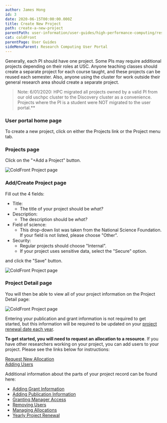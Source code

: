 ```yaml
---
author: James Hong
id: 3
date: 2020-06-15T00:00:00.000Z
title: Create New Project
path: create-a-new-project
parentPath: user-information/user-guides/high-performance-computing/research-computing-user-portal
cat: coldFront
parentPage: User Guides
sideMenuParent: Research Computing User Portal
---
```


Generally, each PI should have one project. Some PIs may require additional projects depending on their roles at USC. Anyone teaching classes should create a separate project for each course taught, and these projects can be reused each semester.  Also, anyone using the cluster for work outside their general research area should create a separate project.

> Note:  6/01/2020: HPC migrated all projects owned by a valid PI from our old uschpc cluster to the Discovery cluster as a convenience. Projects where the PI is a student were NOT migrated to the user portal.**

### User portal home page
To create a new project, click on either the Projects link or the Project menu tab.


### Projects page
Click on the "+Add a Project" button.  

![ColdFront Project page](/images/coldfront_project.png)

### Add/Create Project page
Fill out the 4 fields:
* Title:
  * The title of your project should be *what?*
* Description:
  * The description should be *what?*
* Field of science:
  * This drop-down list was taken from the National Science Foundation. If your field is not listed, please choose "Other".
* Security:
  * Regular projects should choose "Internal".
  * If your project uses sensitive data, select the "Secure" option.

and click the "Save" button.

![ColdFront Project page](/images/coldfront_addproject.gif)

### Project Detail page
You will then be able to view all of your project information on the Project Detail page:  

![ColdFront Project page](/images/coldfront_home.png)

Entering your publication and grant information is not required to get started, but this information will be required to be updated on your [project renewal date each year](yearly-project-renewal).

**To get started, you will need to request an allocation to a resource**. If you have other researchers working on your project, you can add users to your project. Please see the links below for instructions:  

[Request New Allocation](request-new-allocation)  
[Adding Users](adding-users-to-project-or-allocation)  

Additional information about the parts of your project record can be found here:
* [Adding Grant Information](managing-grant-information-in-project)
* [Adding Publication Information](managing-publication-information)
* [Granting Manager Access](granting-manager-access-to-project)
* [Removing Users](removing-users-from-project-or-allocation)
* [Managing Allocations](managing-allocations)
* [Yearly Project Renewal](yearly-project-renewal)